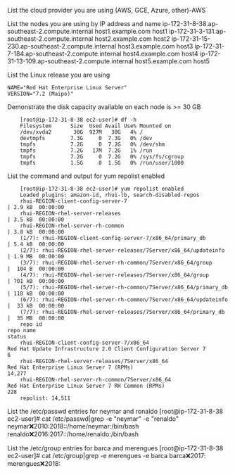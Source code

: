 List the cloud provider you are using (AWS, GCE, Azure, other)-AWS

List the nodes you are using by IP address and name
		ip-172-31-8-38.ap-southeast-2.compute.internal          host1.example.com       host1
		ip-172-31-3-131.ap-southeast-2.compute.internal         host2.example.com       host2
		ip-172-31-15-230.ap-southeast-2.compute.internal        host3.example.com       host3
		ip-172-31-7-184.ap-southeast-2.compute.internal         host4.example.com       host4
		ip-172-31-13-109.ap-southeast-2.compute.internal        host5.example.com       host5

List the Linux release you are using

	NAME="Red Hat Enterprise Linux Server"
	VERSION="7.2 (Maipo)"

Demonstrate the disk capacity available on each node is >= 30 GB

		[root@ip-172-31-8-38 ec2-user]# df -h
		Filesystem      Size  Used Avail Use% Mounted on
		/dev/xvda2       30G  927M   30G   4% /
		devtmpfs        7.3G     0  7.3G   0% /dev
		tmpfs           7.2G     0  7.2G   0% /dev/shm
		tmpfs           7.2G   17M  7.2G   1% /run
		tmpfs           7.2G     0  7.2G   0% /sys/fs/cgroup
		tmpfs           1.5G     0  1.5G   0% /run/user/1000



List the command and output for yum repolist enabled

		[root@ip-172-31-8-38 ec2-user]# yum repolist enabled
		Loaded plugins: amazon-id, rhui-lb, search-disabled-repos
		rhui-REGION-client-config-server-7                                                                                                                                    | 2.9 kB  00:00:00
		rhui-REGION-rhel-server-releases                                                                                                                                      | 3.5 kB  00:00:00
		rhui-REGION-rhel-server-rh-common                                                                                                                                     | 3.8 kB  00:00:00
		(1/7): rhui-REGION-client-config-server-7/x86_64/primary_db                                                                                                           | 5.4 kB  00:00:00
		(2/7): rhui-REGION-rhel-server-releases/7Server/x86_64/updateinfo                                                                                                     | 1.9 MB  00:00:00
		(3/7): rhui-REGION-rhel-server-rh-common/7Server/x86_64/group                                                                                                         |  104 B  00:00:00
		(4/7): rhui-REGION-rhel-server-releases/7Server/x86_64/group                                                                                                          | 701 kB  00:00:00
		(5/7): rhui-REGION-rhel-server-rh-common/7Server/x86_64/primary_db                                                                                                    | 118 kB  00:00:00
		(6/7): rhui-REGION-rhel-server-rh-common/7Server/x86_64/updateinfo                                                                                                    |  33 kB  00:00:00
		(7/7): rhui-REGION-rhel-server-releases/7Server/x86_64/primary_db                                                                                                     |  35 MB  00:00:00
		repo id                                                                             repo name                                                                                          status
		rhui-REGION-client-config-server-7/x86_64                                           Red Hat Update Infrastructure 2.0 Client Configuration Server 7                                         6
		rhui-REGION-rhel-server-releases/7Server/x86_64                                     Red Hat Enterprise Linux Server 7 (RPMs)                                                           14,277
		rhui-REGION-rhel-server-rh-common/7Server/x86_64                                    Red Hat Enterprise Linux Server 7 RH Common (RPMs)                                                    228
		repolist: 14,511

List the /etc/passwd entries for neymar and ronaldo
	[root@ip-172-31-8-38 ec2-user]# cat /etc/passwd|grep -e "neymar" -e "renaldo"
	neymar:x:2010:2018::/home/neymar:/bin/bash
	renaldo:x:2016:2017::/home/renaldo:/bin/bash

List the /etc/group entries for barca and merengues
[root@ip-172-31-8-38 ec2-user]# cat /etc/group|grep -e merengues -e barca
	barca:x:2017:
	merengues:x:2018:

